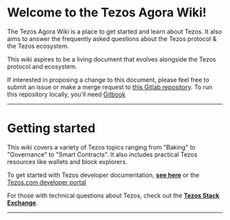 # Welcome to the Tezos Agora Wiki!

The Tezos Agora Wiki is a place to get started and learn about Tezos. It also aims to answer the frequently asked questions about the Tezos protocol & the Tezos ecosystem.

This wiki aspires to be a living document that evolves alongside the Tezos protocol and ecosystem.

If interested in proposing a change to this document, please feel free to submit an issue or make a merge request to [this Gitlab repository](https://gitlab.com/tezosagora/tezos-wiki). To run this repository locally, you'll need [Gitbook](https://github.com/GitbookIO/gitbook/blob/master/docs/setup.md)

---
# Getting started
This wiki covers a variety of Tezos topics ranging from "Baking" to "Governance" to "Smart Contracts". It also includes practical Tezos resources like wallets and block explorers.

To get started with Tezos developer documentation, [**see here**](http://tezos.gitlab.io/) or the [Tezos.com developer portal](https://developers.tezos.com)

For those with technical questions about Tezos, check out the [**Tezos Stack Exchange**](https://tezos.stackexchange.com/).

----

[ci]: https://about.gitlab.com/gitlab-ci/
[GitBook]: https://www.gitbook.com/
[host the book]: https://gitlab.com/pages/gitbook/tree/pages
[install]: http://toolchain.gitbook.com/setup.html
[documentation]: http://toolchain.gitbook.com
[userpages]: https://docs.gitlab.com/ce/user/project/pages/introduction.html#user-or-group-pages
[projpages]: https://docs.gitlab.com/ce/user/project/pages/introduction.html#project-pages

